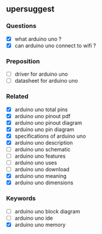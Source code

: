 ## upersuggest

### Questions
- [x] what arduino uno ?
- [x] can arduino uno connect to wifi ?

### Preposition
- [ ] driver for arduino uno
- [ ] datasheet for arduino uno

### Related
- [x] arduino uno total pins
- [x] arduino uno pinout pdf
- [x] arduino uno pinout diagram
- [x] arduino uno pin diagram
- [x] specifications of arduino uno
- [x] arduino uno description
- [ ] arduino uno schematic
- [ ] arduino uno features
- [ ] arduino uno uses
- [ ] arduino uno download
- [x] arduino uno meaning
- [x] arduino uno dimensions

### Keywords
- [ ] arduino uno block diagram
- [ ] arduino uno ide
- [x] arduino uno memory
